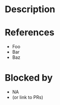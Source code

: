<!-- EDIT THE TITLE FIRST. -->

# Description

<!-- EDIT HERE:
Write a detailed description of this change,
including backgrounds, approaches, and any other information that are related to this change.
-->

# References

<!-- EDIT HERE: Put the list of issues, discussions related to this change. -->

- Foo
- Bar
- Baz

# Blocked by

<!-- EDIT HERE IF ANY: Put the list of changes that have to be merged into the repository before merging this change. -->

- NA
- (or link to PRs)
